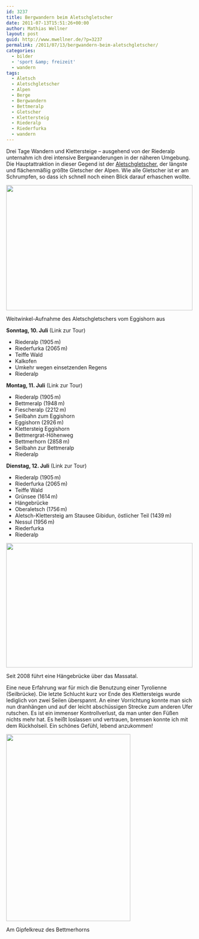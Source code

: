 ```yaml
---
id: 3237
title: Bergwandern beim Aletschgletscher
date: 2011-07-13T15:51:26+00:00
author: Mathias Wellner
layout: post
guid: http://www.mwellner.de/?p=3237
permalink: /2011/07/13/bergwandern-beim-aletschgletscher/
categories:
  - bilder
  - 'sport &amp; freizeit'
  - wandern
tags:
  - Aletsch
  - Aletschgletscher
  - Alpen
  - Berge
  - Bergwandern
  - Bettmeralp
  - Gletscher
  - Klettersteig
  - Riederalp
  - Riederfurka
  - wandern
---
```

Drei Tage Wandern und Klettersteige &ndash; ausgehend von der Riederalp unternahm ich drei intensive Bergwanderungen in der näheren Umgebung. Die Hauptattraktion in dieser Gegend ist der [Aletschgletscher](http://de.wikipedia.org/wiki/Aletschgletscher), der längste und flächenmäßig größte Gletscher der Alpen. Wie alle Gletscher ist er am Schrumpfen, so dass ich schnell noch einen Blick darauf erhaschen wollte. 

<div style="width: 510px" class="wp-caption aligncenter">
  <img src="https://lh3.googleusercontent.com/-XEOH-Ewrao0/Th2gtgk3YmI/AAAAAAAAAH0/EJV2yg92kFw/s800/MW_20110711_0755.jpg" height="335" width="500" />
  
  <p class="wp-caption-text">
    Weitwinkel-Aufnahme des Aletschgletschers vom Eggishorn aus<br />
  </p>
</div>

**Sonntag, 10. Juli** (Link zur Tour)

  * Riederalp (1905&thinsp;m)
  * Riederfurka (2065&thinsp;m)
  * Teiffe Wald
  * Kalkofen
  * Umkehr wegen einsetzenden Regens
  * Riederalp

**Montag, 11. Juli** (Link zur Tour)

  * Riederalp (1905&thinsp;m)
  * Bettmeralp (1948&thinsp;m)
  * Fiescheralp (2212&thinsp;m)
  * Seilbahn zum Eggishorn
  * Eggishorn (2926&thinsp;m)
  * Klettersteig Eggishorn
  * Bettmergrat-Höhenweg
  * Bettmerhorn (2858&thinsp;m)
  * Seilbahn zur Bettmeralp
  * Riederalp

**Dienstag, 12. Juli** (Link zur Tour)

  * Riederalp (1905&thinsp;m)
  * Riederfurka (2065&thinsp;m)
  * Teiffe Wald
  * Grünsee (1614&thinsp;m)
  * Hängebrücke
  * Oberaletsch (1756&thinsp;m)
  * Aletsch-Klettersteig am Stausee Gibidun, östlicher Teil (1439&thinsp;m)
  * Nessul (1956&thinsp;m)
  * Riederfurka
  * Riederalp

<div style="width: 510px" class="wp-caption aligncenter">
  <img src="https://lh6.googleusercontent.com/-7Tiv4p3BI60/Th2gthuOSUI/AAAAAAAAAH4/w8KVxraI-Cc/s800/MW_20110712_0794.jpg" height="333" width="500" />
  
  <p class="wp-caption-text">
    Seit 2008 führt eine Hängebrücke über das Massatal.<br />
  </p>
</div>

Eine neue Erfahrung war für mich die Benutzung einer Tyrolienne (Seilbrücke). Die letzte Schlucht kurz vor Ende des Klettersteigs wurde lediglich von zwei Seilen überspannt. An einer Vorrichtung konnte man sich nun dranhängen und auf der leicht abschüssigen Strecke zum anderen Ufer rutschen. Es ist ein immenser Kontrollverlust, da man unter den Füßen nichts mehr hat. Es heißt loslassen und vertrauen, bremsen konnte ich mit dem Rückholseil. Ein schönes Gefühl, lebend anzukommen!

<div style="width: 343px" class="wp-caption aligncenter">
  <img src="https://lh5.googleusercontent.com/-wiFSw5IhB5g/Th2gtnj5dtI/AAAAAAAAAHw/cQUBhZX0FGU/s800/MW_20110711_0765.jpg" height="500" width="333" />
  
  <p class="wp-caption-text">
    Am Gipfelkreuz des Bettmerhorns<br />
  </p>
</div>